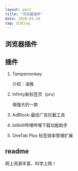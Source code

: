 ```yaml
---
layout: post
title: "浏览器插件"
date: 2020-03-20
tag: 日志log
---
```






## 浏览器插件















## 插件



1. Tampemonkey

   介绍：油猴

2. Infinty新标签页（pro）

   很强大的一款

3. AdBlock-最佳广告拦截工具

4. bilibilli哔哩哔哩下载功能助手

5. OneTab Plus 标签效率管理扩展





## readme

网上资源丰富，科学上网！